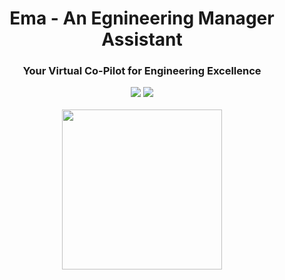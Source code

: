 <div align="center">
<h1 align="center"> Ema - An Egnineering Manager Assistant </h1> 
<h3>Your Virtual Co-Pilot for Engineering Excellence</br></h3>
<img src="https://img.shields.io/badge/Progress-1%25-red"> <img src="https://img.shields.io/badge/Feedback-Welcome-green">
</br>
</br>
<kbd>
<img src="https://github.com/ema-io/ema/docs/imgs/blob/main/ema-io.png?raw=true" width="256px"> 
</kbd>
</div>
